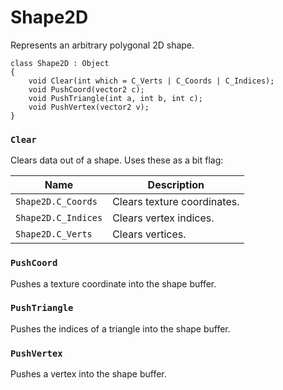 # Shape2D

Represents an arbitrary polygonal 2D shape.

```
class Shape2D : Object
{
	void Clear(int which = C_Verts | C_Coords | C_Indices);
	void PushCoord(vector2 c);
	void PushTriangle(int a, int b, int c);
	void PushVertex(vector2 v);
}
```

### `Clear`

Clears data out of a shape. Uses these as a bit flag:

| Name                | Description                 |
| ----                | -----------                 |
| `Shape2D.C_Coords`  | Clears texture coordinates. |
| `Shape2D.C_Indices` | Clears vertex indices.      |
| `Shape2D.C_Verts`   | Clears vertices.            |

### `PushCoord`

Pushes a texture coordinate into the shape buffer.

### `PushTriangle`

Pushes the indices of a triangle into the shape buffer.

### `PushVertex`

Pushes a vertex into the shape buffer.

<!-- EOF -->

